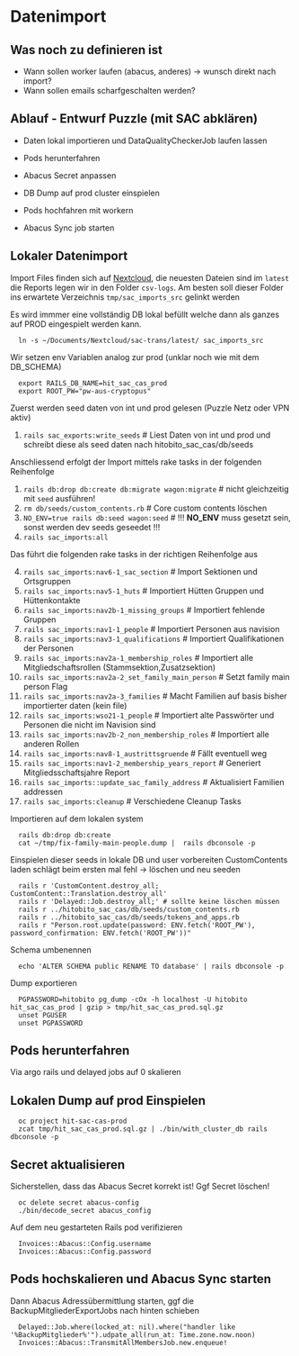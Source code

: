# Datenimport

## Was noch zu definieren ist

- Wann sollen worker laufen (abacus, anderes) -> wunsch direkt nach import?
- Wann sollen emails scharfgeschalten werden?

## Ablauf - Entwurf Puzzle (mit SAC abklären)

- Daten lokal importieren und DataQualityCheckerJob laufen lassen

- Pods herunterfahren
- Abacus Secret anpassen
- DB Dump auf prod cluster einspielen
- Pods hochfahren mit workern
- Abacus Sync job starten

## Lokaler Datenimport

Import Files finden sich auf [Nextcloud](https://files.puzzle.ch/apps/files/files/7246438?dir=/sac-trans), die neuesten Dateien sind im `latest` die
Reports legen wir in den Folder `csv-logs`. Am besten soll dieser Folder ins erwartete Verzeichnis `tmp/sac_imports_src` gelinkt werden

Es wird immmer eine vollständig DB lokal befüllt welche dann als ganzes auf PROD eingespielt werden kann.

```
  ln -s ~/Documents/Nextcloud/sac-trans/latest/ sac_imports_src
```

Wir setzen env Variablen analog zur prod (unklar noch wie mit dem DB_SCHEMA)

```
  export RAILS_DB_NAME=hit_sac_cas_prod
  export ROOT_PW="pw-aus-cryptopus"
```

Zuerst werden seed daten von int und prod gelesen (Puzzle Netz oder VPN aktiv)

1. `rails sac_exports:write_seeds` # Liest Daten von int und prod und schreibt diese als seed daten nach hitobito_sac_cas/db/seeds

Anschliessend erfolgt der Import mittels rake tasks in der folgenden Reihenfolge

1. `rails db:drop db:create db:migrate wagon:migrate` # nicht gleichzeitig mit `seed` ausführen!
2. `rm db/seeds/custom_contents.rb` # Core custom contents löschen
3. `NO_ENV=true rails db:seed wagon:seed` # !!! **NO_ENV** muss gesetzt sein, sonst werden dev seeds geseedet !!!
4. `rails sac_imports:all`

Das führt die folgenden rake tasks in der richtigen Reihenfolge aus

4. `rails sac_imports:nav6-1_sac_section` # Import Sektionen und Ortsgruppen
5. `rails sac_imports:nav5-1_huts` # Importiert Hütten Gruppen und Hüttenkontakte
6. `rails sac_imports:nav2b-1_missing_groups` # Importiert fehlende Gruppen
7. `rails sac_imports:nav1-1_people` # Importiert Personen aus navision
8. `rails sac_imports:nav3-1_qualifications` # Importiert Qualifikationen der Personen
9. `rails sac_imports:nav2a-1_membership_roles` # Importiert alle Mitgliedschaftsrollen (Stammsektion,Zusatzsektion)
10. `rails sac_imports:nav2a-2_set_family_main_person` # Setzt family main person Flag
11. `rails sac_imports:nav2a-3_families` # Macht Familien auf basis bisher importierter daten (kein file)
12. `rails sac_imports:wso21-1_people` # Importiert alte Passwörter und Personen die nicht im Navision sind
13. `rails sac_imports:nav2b-2_non_membership_roles` # Importiert alle anderen Rollen
14. `rails sac_imports:nav8-1_austrittsgruende` # Fällt eventuell weg
15. `rails sac_imports:nav1-2_membership_years_report` # Generiert Mitgliedsschaftsjahre Report
16. `rails sac_imports::update_sac_family_address` # Aktualisiert Familien addressen
17. `rails sac_imports:cleanup` # Verschiedene Cleanup Tasks

Importieren auf dem lokalen system

```
  rails db:drop db:create
  cat ~/tmp/fix-family-main-people.dump |  rails dbconsole -p
```

Einspielen dieser seeds in lokale DB und user vorbereiten
CustomContents laden schlägt beim ersten mal fehl -> löschen und neu seeden

```
  rails r 'CustomContent.destroy_all; CustomContent::Translation.destroy_all'
  rails r 'Delayed::Job.destroy_all;' # sollte keine löschen müssen
  rails r ../hitobito_sac_cas/db/seeds/custom_contents.rb
  rails r ../hitobito_sac_cas/db/seeds/tokens_and_apps.rb
  rails r "Person.root.update(password: ENV.fetch('ROOT_PW'), password_confirmation: ENV.fetch('ROOT_PW'))"
```

Schema umbenennen

```
  echo 'ALTER SCHEMA public RENAME TO database' | rails dbconsole -p
```

Dump exportieren

```
  PGPASSWORD=hitobito pg_dump -cOx -h localhost -U hitobito hit_sac_cas_prod | gzip > tmp/hit_sac_cas_prod.sql.gz
  unset PGUSER
  unset PGPASSWORD
```

## Pods herunterfahren

Via argo rails und delayed jobs auf 0 skalieren

## Lokalen Dump auf prod Einspielen

```
  oc project hit-sac-cas-prod
  zcat tmp/hit_sac_cas_prod.sql.gz | ./bin/with_cluster_db rails dbconsole -p
```

## Secret aktualisieren

Sicherstellen, dass das Abacus Secret korrekt ist! Ggf Secret löschen!

```
  oc delete secret abacus-config
  ./bin/decode_secret abacus_config

```

Auf dem neu gestarteten Rails pod verifizieren

```
  Invoices::Abacus::Config.username
  Invoices::Abacus::Config.password
```

## Pods hochskalieren und Abacus Sync starten

Dann Abacus Adressübermittlung starten, ggf die BackupMitgliederExportJobs nach hinten schieben

```
  Delayed::Job.where(locked_at: nil).where("handler like '%BackupMitglieder%'").udpate_all(run_at: Time.zone.now.noon)
  Invoices::Abacus::TransmitAllMembersJob.new.enqueue!
```
